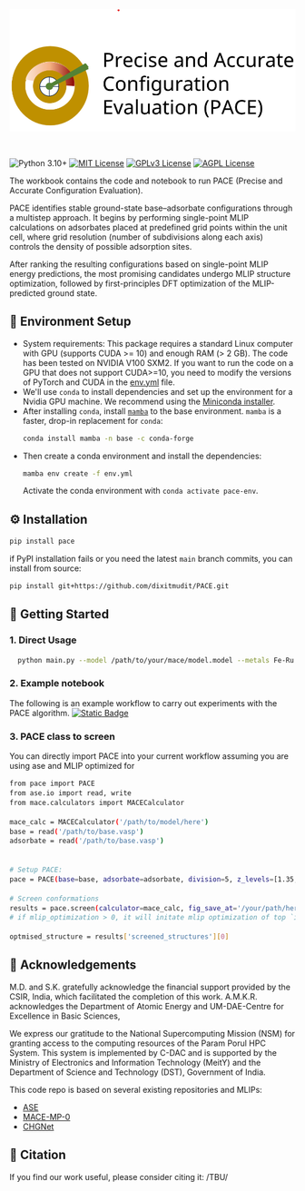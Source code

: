 <!-- <h1 align="center">PACE (Precise and Accurate Configuration Evaluation)</h1>

<h4 align="center">

</h4> -->

<p align="center">
  <img src="./logo_2.png" alt="Precise and Accurate Configuration Evaluation" width="600"/>
</p>
<br/>



![Python 3.10+](https://img.shields.io/badge/python-3.10%2B-3776AB?logo=python&logoColor=%23E9EAE8&color=%235C6216)
[![MIT License](https://img.shields.io/badge/License-MIT-green.svg)](https://choosealicense.com/licenses/mit/)
[![GPLv3 License](https://img.shields.io/badge/License-GPL%20v3-yellow.svg)](https://opensource.org/licenses/)
[![AGPL License](https://img.shields.io/badge/license-AGPL-blue.svg)](http://www.gnu.org/licenses/agpl-3.0)

The workbook contains the code and notebook to run PACE (Precise and Accurate Configuration Evaluation).

PACE identifies stable ground-state base–adsorbate configurations through a multistep approach. It begins by performing single-point MLIP calculations on adsorbates placed at predefined grid points within the unit cell, where grid resolution (number of subdivisions along each axis) controls the density of possible adsorption sites.

After ranking the resulting configurations based on single-point MLIP energy predictions, the most promising candidates undergo MLIP structure optimization, followed by first-principles DFT optimization of the MLIP-predicted ground state. 


## 🚀 Environment Setup

- System requirements: This package requires a standard Linux computer with GPU (supports CUDA >= 10) and enough RAM (> 2 GB). The code has been tested on NVIDIA V100 SXM2. If you want to run the code on a GPU that does not support CUDA>=10, you need to modify the versions of PyTorch and CUDA in the [env.yml](env.yml) file.
- We'll use `conda` to install dependencies and set up the environment for a Nvidia GPU machine.
We recommend using the [Miniconda installer](https://docs.conda.io/projects/miniconda/en/latest/miniconda-other-installer-links.html).
- After installing `conda`, install [`mamba`](https://mamba.readthedocs.io/en/latest/) to the base environment. `mamba` is a faster, drop-in replacement for `conda`:
    ```bash
    conda install mamba -n base -c conda-forge
    ```
- Then create a conda environment and install the dependencies:
    ```bash
    mamba env create -f env.yml
    ```
    Activate the conda environment with `conda activate pace-env`.



## ⚙️ Installation

```sh
pip install pace
```

if PyPI installation fails or you need the latest `main` branch commits, you can install from source:

```sh
pip install git+https://github.com/dixitmudit/PACE.git
```
    
## 🧪 Getting Started

### 1. Direct Usage

```bash
  python main.py --model /path/to/your/mace/model.model --metals Fe-Ru Fe-Mo --adsorbates Li2S Li2S2 --device cuda
```

### 2. Example notebook
The following is an example workflow to carry out experiments with the PACE algorithm.
[![Static Badge](https://img.shields.io/badge/google_colab-open_in_colab?style=flat-square&logo=googlecolab)](https://colab.research.google.com/github/dixitmudit/PACE/blob/main/examples/pace-results.ipynb)
<!-- 
[![Open In Colab](https://colab.research.google.com/assets/colab-badge.svg)](https://colab.research.google.com/github/dixitmudit/PACE/blob/main/examples/pace-results.ipynb) -->

### 3. PACE class to screen

You can directly import PACE into your current workflow assuming you are using ase and MLIP optimized for 
```bash
from pace import PACE
from ase.io import read, write
from mace.calculators import MACECalculator

mace_calc = MACECalculator('/path/to/model/here')
base = read('/path/to/base.vasp')
adsorbate = read('/path/to/base.vasp')


# Setup PACE:
pace = PACE(base=base, adsorbate=adsorbate, division=5, z_levels=[1.35, 1.75]) # z_levels: distance of adsorbate from base in Angstroms

# Screen conformations
results = pace.screen(calculator=mace_calc, fig_save_at='/your/path/here', mlip_optimization=3)
# if mlip_optimization > 0, it will initate mlip optimization of top `input: integer` (by_default: 20) structures.

optmised_structure = results['screened_structures'][0]


```

## 🌈 Acknowledgements

M.D. and S.K. gratefully acknowledge the financial support provided by the CSIR, India, which facilitated the completion of this work. A.M.K.R. acknowledges the Department of Atomic Energy and UM-DAE-Centre for Excellence in Basic Sciences, 

We express our gratitude to the National Supercomputing Mission (NSM) for granting access to the computing resources of the Param Porul HPC System. This system is implemented by C-DAC and is supported by the Ministry of Electronics and Information Technology (MeitY) and the Department of Science and Technology (DST), Government of India.

This code repo is based on several existing repositories and MLIPs:
* [ASE](https://gitlab.com/ase/ase)
* [MACE-MP-0](https://github.com/ACEsuit/mace)
* [CHGNet](https://github.com/CederGroupHub/chgnet/)


## 📝 Citation
If you find our work useful, please consider citing it:
 /TBU/
```bibtex


```
